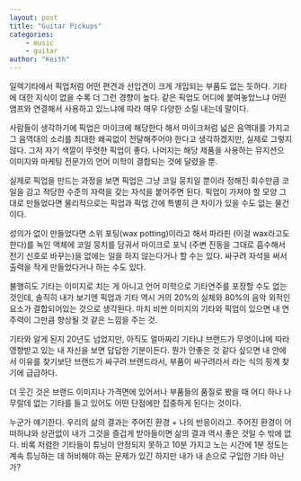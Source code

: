 ```yaml
---
layout: post
title: "Guitar Pickups"
categories:
    - music
    - guitar
author: "Keith"
---
```


일렉기타에서 픽업처럼 어떤 편견과 선입견이 크게 개입되는 부품도 없는 듯하다. 기타에 대한 지식이 없을 수록 더 그런 경향이 높다. 같은 픽업도 어디에 붙여놓았느냐 어떤 앰프와 연결해서 사용하고 있느냐에 따라 매우 다양한 소릴 내는데 말이다.

사람들이 생각하기에 픽업은 마이크에 해당한다 해서 마이크처럼 넓은 음역대를 가지고 그 음역대의 소리를 최대한 왜곡없이 전달해주어야 한다고 생각하겠지만, 실제로 그렇지 않다. 그저 자기 색깔이 뚜렷한 픽업이 좋다. 나머지는 해당 제품을 사용하는 뮤지션으 이미지와 마케팅 전문가의 언어 미학이 결합되는 것에 달렸을 뿐.

실제로 픽업을 만드는 과정을 보면 픽업은 그냥 코일 뭉치일 뿐이라 정해진 회수만큼 코일을 감고 적당한 수준의 자력을 갖는 자석을 붙어주면 된다. 픽업이 가져야 할 모양 그대로 만들었다면 물리적으로는 픽업과 픽업 간에 특별히 큰 차이가 있을 수도 없는 물건이다. 

성의가 없이 만들었다면 소위 포팅(wax potting)이라고 해서 파라핀 (이걸 wax라고도 한다)를 녹인 액체에 코일 뭉치를 담궈서 마이크로 포닉 (주변 진동을 그대로 흡수해서 전기 신호로 바꾸는)을 없에는 일을 하지 않는다거나 할 수는 있다. 싸구려 자석을 써서 출력을 작게 만들었다거나 하는 수도 있다.

불행히도 기타는 이미지로 치는 게 아니고 언어 미학으로 기타연주를 포장할 수도 없는 것인데, 솔직히 내가 보기엔 픽업과 기타 역시 거의 20%의 실체와 80%의 음악 외적인 요소가 결합되어있는 것으로 생각된다. 마치 비싼 이미지의 기타와 픽업이 있으면 내 연주력이 그만큼 향상될 것 같은 느낌을 주는 것.

기타와 알게 된지 20년도 넘었지만, 아직도 얼마짜리 기타냐 브랜드가 무엇이냐에 따라 영향받고 있는 내 자신을 보면 답답한 기분이든다. 뭔가 안좋은 것 같다 싶으면 내 안에서 이유를 찾기보단 브랜드가 싸구려 브랜드라서, 부품이 싸구려라서 라는 식의 핑계 찾기에 급급하다. 

더 웃긴 것은 브랜드 이미지나 가격면에 있어서나 부품들의 품질로 봤을 때 어디 하나 나무랄데 없는 기타를 들고 있어도 어떤 단점에만 집중하게 된다는 것이다. 

누군가 얘기한다. 우리의 삶의 결과는 주어진 환경 + 나의 반응이라고. 주어진 환경이 어떠하냐와 상관없이 내가 그것을 즐겁게 받아들이면 삶의 결과 역시 좋은 것일 수 밖에 없다. 비록 저렴한 기타들이 튜닝이 안정되지 못하고 10분 가지고 노는 시간에 1분 정도는 계속 튜닝하는 데 허비해야 하는 문제가 있긴 하지만 내가 내 손으로 구입한 기타 아닌가? 
